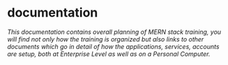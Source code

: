 # documentation
_This documentation contains overall planning of MERN stack training, you will find not only how the training is organized but also links to other documents which go in detail of how the applications, services, accounts are setup, both at Enterprise Level as well as on a Personal Computer._
